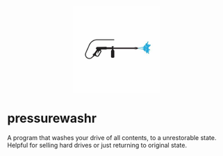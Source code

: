 <p align="center">
  <img width="200" height="200" src="https://raw.githubusercontent.com/snootysteppes/pressurewashr/main/pressurewash.jpg">
</p>

# pressurewashr
A program that washes your drive of all contents, to a unrestorable state. Helpful for selling hard drives or just returning to original state.
